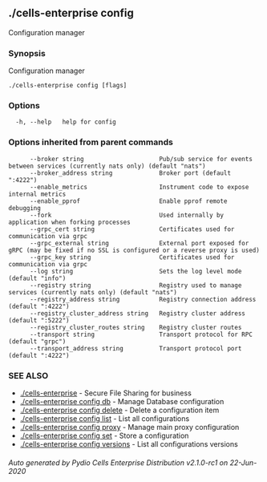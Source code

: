 ## ./cells-enterprise config

Configuration manager

### Synopsis

Configuration manager

```
./cells-enterprise config [flags]
```

### Options

```
  -h, --help   help for config
```

### Options inherited from parent commands

```
      --broker string                     Pub/sub service for events between services (currently nats only) (default "nats")
      --broker_address string             Broker port (default ":4222")
      --enable_metrics                    Instrument code to expose internal metrics
      --enable_pprof                      Enable pprof remote debugging
      --fork                              Used internally by application when forking processes
      --grpc_cert string                  Certificates used for communication via grpc
      --grpc_external string              External port exposed for gRPC (may be fixed if no SSL is configured or a reverse proxy is used)
      --grpc_key string                   Certificates used for communication via grpc
      --log string                        Sets the log level mode (default "info")
      --registry string                   Registry used to manage services (currently nats only) (default "nats")
      --registry_address string           Registry connection address (default ":4222")
      --registry_cluster_address string   Registry cluster address (default ":5222")
      --registry_cluster_routes string    Registry cluster routes
      --transport string                  Transport protocol for RPC (default "grpc")
      --transport_address string          Transport protocol port (default ":4222")
```

### SEE ALSO

* [./cells-enterprise](./cells-enterprise)	 - Secure File Sharing for business
* [./cells-enterprise config db](./cells-enterprise-config-db)	 - Manage Database configuration
* [./cells-enterprise config delete](./cells-enterprise-config-delete)	 - Delete a configuration item
* [./cells-enterprise config list](./cells-enterprise-config-list)	 - List all configurations
* [./cells-enterprise config proxy](./cells-enterprise-config-proxy)	 - Manage main proxy configuration
* [./cells-enterprise config set](./cells-enterprise-config-set)	 - Store a configuration
* [./cells-enterprise config versions](./cells-enterprise-config-versions)	 - List all configurations versions

###### Auto generated by Pydio Cells Enterprise Distribution v2.1.0-rc1 on 22-Jun-2020
